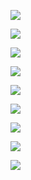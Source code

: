 [![](https://www.sourcexchange.net/storage/LbKwQ3ccOWE7BFty0jZl706o0h4uLcj7uRmmqJK0.png)](https://demo.nebula.style)

![](https://www.sourcexchange.net/storage/Lt8rF83vqLcJaqK0NwG7zSfj0T6rUJHFpJJ9f1t5.png)

![](https://www.sourcexchange.net/storage/gZaFeHliOXtlPeHZ61cvLlAWVfDTup6OWGpYwSq8.png)

![](https://www.sourcexchange.net/storage/YOuvxPkBXAC8z1zf5W2mqpgWFvs2XjPtY2EiGlLR.png)

![](https://www.sourcexchange.net/storage/45j2IUEaHNo1XmtqwvaFHgosXxCpjKgWkpRjW2ri.png)

![](https://www.sourcexchange.net/storage/ShJLkExS5J7ZkcIwjLMJpU2buQhDwIN7gSGCUAtU.png)

![](https://www.sourcexchange.net/storage/m0jNhrcX7KPrISfA0yxqjMFQmGUFDMsVV8CT5dXr.png)

[![](https://www.sourcexchange.net/storage/eNCO0aaLlLgJwEpheVswX3JpkWSopmztJZ1Ix2zZ.png)](https://blueprint.zip)

[![](https://www.sourcexchange.net/storage/bgo1KJ39oFp5bC6ZMwJHBjYrcpYZVY3PcMbM8rME.png)](https://cdn.nebula.style/etc/policies/)
